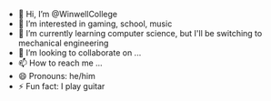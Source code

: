 - 👋 Hi, I’m @WinwellCollege
- 👀 I’m interested in gaming, school, music
- 🌱 I’m currently learning computer science, but I'll be switching to mechanical engineering
- 💞️ I’m looking to collaborate on ...
- 📫 How to reach me ...
- 😄 Pronouns: he/him
- ⚡ Fun fact: I play guitar

<!---
WinwellCollege/WinwellCollege is a ✨ special ✨ repository because its `README.md` (this file) appears on your GitHub profile.
You can click the Preview link to take a look at your changes.
--->

